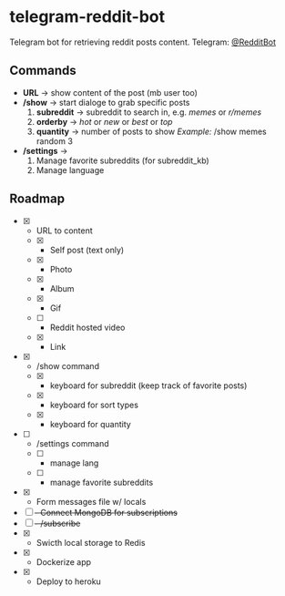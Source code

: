 # telegram-reddit-bot

Telegram bot for retrieving reddit posts content. Telegram: [@RedditBot](https://t.me/atasrdtpeeperbot)

## Commands

- **URL** -> show content of the post (mb user too)
- **/show** -> start dialoge to grab specific posts
  1. **subreddit** -> subreddit to search in, e.g. _memes_ or _r/memes_
  2. **orderby** -> _hot_ or _new_ or _best_ or _top_
  3. **quantity** -> number of posts to show
     _Example:_ /show memes random 3
- **/settings** ->
  1. Manage favorite subreddits (for subreddit_kb)
  2. Manage language

## Roadmap

- [x] - URL to content
  - [x] - Self post (text only)
  - [x] - Photo
  - [x] - Album
  - [x] - Gif
  - [ ] - Reddit hosted video
  - [x] - Link
- [x] - /show command
  - [x] - keyboard for subreddit (keep track of favorite posts)
  - [x] - keyboard for sort types
  - [x] - keyboard for quantity
- [ ] - /settings command
  - [ ] - manage lang
  - [ ] - manage favorite subreddits
- [x] - Form messages file w/ locals
- [ ] ~~- Connect MongoDB for subscriptions~~
- [ ] ~~- /subscribe~~
- [x] - Swicth local storage to Redis
- [x] - Dockerize app
- [x] - Deploy to heroku
